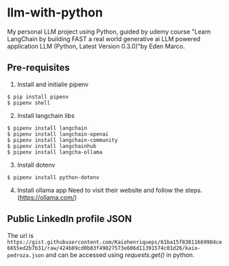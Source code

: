# llm-with-python

My personal LLM project using Python, guided by udemy course "Learn LangChain by building FAST a real world generative ai LLM powered application LLM (Python, Latest Version 0.3.0)"by Eden Marco.

## Pre-requisites

1. Install and initialie pipenv
```
$ pip install pipenv
$ pipenv shell
```

2. Install langchain libs
```
$ pipenv install langchain
$ pipenv install langchain-openai
$ pipenv install langchain-community
$ pipenv install langchainhub
$ pipenv install langcha-ollama
```

3. Install dotenv
```
$ pipenv install python-dotenv
```

4. Install ollama app
Need to visit their website and follow the steps. (https://ollama.com/)

## Public LinkedIn profile JSON
The url is `https://gist.githubusercontent.com/Kaiohenriqueps/61ba15f83811669904ce6655ed2b7b31/raw/424b89cd0b83f49827573e606d11391574c01d26/kaio-pedroza.json` and can be accessed using *requests.get()* in python.